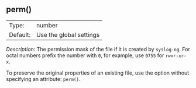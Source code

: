 ---
---
<!-- DISCLAIMER: This file is based on the syslog-ng Open Source Edition documentation https://github.com/balabit/syslog-ng-ose-guides/commit/2f4a52ee61d1ea9ad27cb4f3168b95408fddfdf2 and is used under the terms of The syslog-ng Open Source Edition Documentation License. The file has been modified by Axoflow. -->

## perm()

|          |                         |
| -------- | ----------------------- |
| Type:    | number                  |
| Default: | Use the global settings |

*Description:* The permission mask of the file if it is created by `syslog-ng`. For octal numbers prefix the number with `0`, for example, use `0755` for `rwxr-xr-x`.

To preserve the original properties of an existing file, use the option without specifying an attribute: `perm()`.

